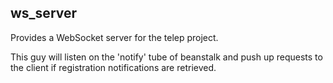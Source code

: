 ws_server
---------

Provides a WebSocket server for the telep project.

This guy will listen on the 'notify' tube of beanstalk and
push up requests to the client if registration notifications
are retrieved.
